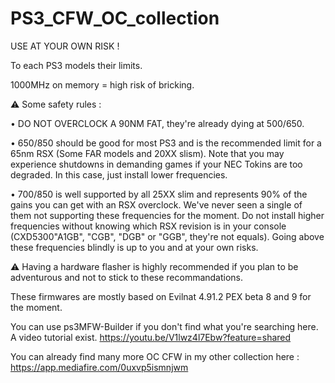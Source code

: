# PS3_CFW_OC_collection

USE AT YOUR OWN RISK !

To each PS3 models their limits.

1000MHz on memory = high risk of bricking.

⚠️ Some safety rules :

• DO NOT OVERCLOCK A 90NM FAT, they're already dying at 500/650.

• 650/850 should be good for most PS3 and is the recommended limit for a 65nm RSX (Some FAR models and 20XX slism).
Note that you may experience shutdowns in demanding games if your NEC Tokins are too degraded. In this case, just install lower frequencies.

• 700/850 is well supported by all 25XX slim and represents 90% of the gains you can get with an RSX overclock.
We've never seen a single of them not supporting these frequencies for the moment.
Do not install higher frequencies without knowing which RSX revision is in your console (CXD5300"A1GB", "CGB", "DGB" or "GGB", they're not equals).
Going above these frequencies blindly is up to you and at your own risks.

⚠️ Having a hardware flasher is highly recommended if you plan to be adventurous and not to stick to these recommandations.

These firmwares are mostly based on Evilnat 4.91.2 PEX beta 8 and 9 for the moment.

You can use ps3MFW-Builder if you don't find what you're searching here.
A video tutorial exist.
https://youtu.be/V1lwz4l7Ebw?feature=shared

You can already find many more OC CFW in my other collection here :
https://app.mediafire.com/0uxvp5ismnjwm
